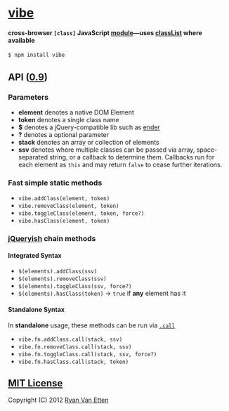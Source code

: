 # [vibe](../../)

#### cross-browser `[class]` JavaScript [module](https://npmjs.org/package/vibe)&mdash;uses [classList](https://developer.mozilla.org/en-US/docs/DOM/element.classList) where available

```sh
$ npm install vibe
```

## API ([0.9](../../releases))

### Parameters

- <b>element</b> denotes a native DOM Element
- <b>token</b> denotes a single class name
- <b>$</b> denotes a jQuery-compatible lib such as [ender](https://npmjs.org/package/ender-js)
- <b>?</b> denotes a optional parameter
- <b>stack</b> denotes an array or collection of elements
- <b>ssv</b> denotes where multiple classes can be passed via array, space-separated string, or a callback to determine them. Callbacks run for each element as `this` and may return `false` to cease further iterations.

### Fast simple static methods

- `vibe.addClass(element, token)`
- `vibe.removeClass(element, token)`
- `vibe.toggleClass(element, token, force?)`
- `vibe.hasClass(element, token)`

### [jQueryish](http://api.jquery.com/category/manipulation/class-attribute/) chain methods

#### Integrated Syntax

- `$(elements).addClass(ssv)`
- `$(elements).removeClass(ssv)`
- `$(elements).toggleClass(ssv, force?)`
- `$(elements).hasClass(token)` &rarr; `true` if **any** element has it

#### Standalone Syntax

In <b>standalone</b> usage, these methods can be run via [`.call`](https://developer.mozilla.org/en-US/docs/JavaScript/Reference/Global_Objects/Function/call)

- `vibe.fn.addClass.call(stack, ssv)`
- `vibe.fn.removeClass.call(stack, ssv)`
- `vibe.fn.toggleClass.call(stack, ssv, force?)`
- `vibe.fn.hasClass.call(stack, token)`

## [MIT License](http://opensource.org/licenses/MIT)

Copyright (C) 2012 [Ryan Van Etten](https://github.com/ryanve)